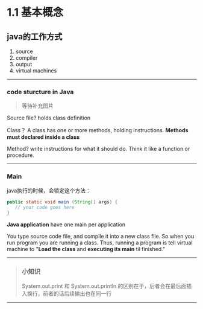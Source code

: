 # 1.1 基本概念

## java的工作方式

1. source
2. compiler
3. output
4. virtual machines

---

### code sturcture in Java
> 等待补充图片

Source file?
holds class definition

Class？
A class has one or more methods, holding instructions. 
**Methods must declared inside a class**

Method?
write instructions for what it should do. 
Think it like a function or procedure.

---
### Main

java执行的时候，会锁定这个方法：

``` java
public static void main (String[] args) {
   // your code goes here
}
```
**Java application** have one main per application

You type source code file, and compile it into a new class file. So when you run program you are running a class.
Thus, running a program is tell virtual machine to "**Load the class** and **executing its main** til finished."

---
> ### 小知识
> System.out.print 和 System.out.println 的区别在于，后者会在最后面插入换行，前者的话后续输出也在同一行
---













